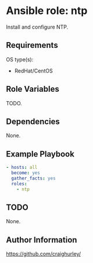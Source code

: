 # Ansible role: ntp

Install and configure NTP.

## Requirements

OS type(s):

* RedHat/CentOS

## Role Variables

TODO.

## Dependencies

None.

## Example Playbook

```yaml
- hosts: all
  become: yes
  gather_facts: yes
  roles:
    - ntp
```

## TODO

None.

## Author Information

<https://github.com/craighurley/>
